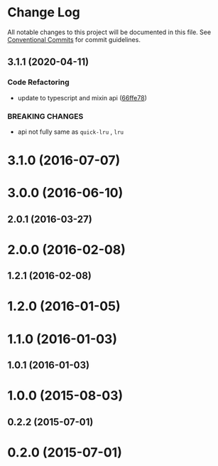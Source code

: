 # Change Log

All notable changes to this project will be documented in this file.
See [Conventional Commits](https://conventionalcommits.org) for commit guidelines.

## 3.1.1 (2020-04-11)


### Code Refactoring

* update to typescript and mixin api ([66ffe78](https://github.com/bluelovers/lru/commit/66ffe788e43b55a3bdea4d8f26425cac7a390538))


### BREAKING CHANGES

* api not fully same as `quick-lru` , `lru`



# 3.1.0 (2016-07-07)



# 3.0.0 (2016-06-10)



## 2.0.1 (2016-03-27)



# 2.0.0 (2016-02-08)



## 1.2.1 (2016-02-08)



# 1.2.0 (2016-01-05)



# 1.1.0 (2016-01-03)



## 1.0.1 (2016-01-03)



# 1.0.0 (2015-08-03)



## 0.2.2 (2015-07-01)



# 0.2.0 (2015-07-01)
